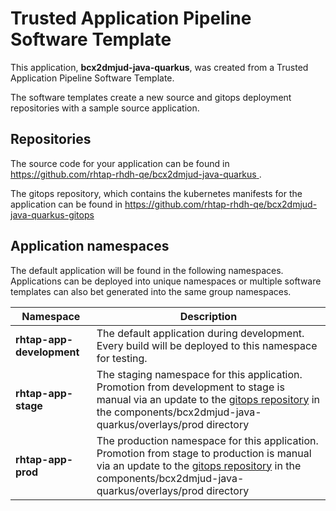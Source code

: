 # Trusted Application Pipeline Software Template

This application, **bcx2dmjud-java-quarkus**, was created from a Trusted Application Pipeline Software Template.

The software templates create a new source and gitops deployment repositories with a sample source application. 

## Repositories

The source code for your application can be found in [https://github.com/rhtap-rhdh-qe/bcx2dmjud-java-quarkus ](https://github.com/rhtap-rhdh-qe/bcx2dmjud-java-quarkus ).
 
The gitops repository, which contains the kubernetes manifests for the application can be found in 
[https://github.com/rhtap-rhdh-qe/bcx2dmjud-java-quarkus-gitops ](https://github.com/rhtap-rhdh-qe/bcx2dmjud-java-quarkus-gitops ) 

## Application namespaces 

The default application will be found in the following namespaces. Applications can be deployed into unique namespaces or multiple software templates can also bet generated into the same group namespaces.  

|  Namespace   |  Description   |  
| -------- | -------- |   
| **rhtap-app-development** | The default application during development. Every build will be deployed to this namespace for testing. | 
| **rhtap-app-stage** | The staging namespace for this application. Promotion from development to stage is manual via an update to the [gitops repository](https://github.com/rhtap-rhdh-qe/bcx2dmjud-java-quarkus-gitops ) in the components/bcx2dmjud-java-quarkus/overlays/prod directory |  
| **rhtap-app-prod** | The production namespace for this application. Promotion from stage to production is manual via an update to the [gitops repository](https://github.com/rhtap-rhdh-qe/bcx2dmjud-java-quarkus-gitops ) in the components/bcx2dmjud-java-quarkus/overlays/prod directory | 